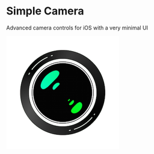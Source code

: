 # Simple Camera
Advanced camera controls for iOS with a very minimal UI

![icono](https://raw.githubusercontent.com/pablopunk/SimpleCamera/master/icon.png)
